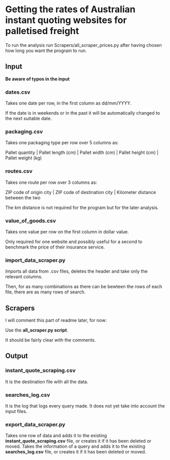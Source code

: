 # Getting the rates of Australian instant quoting websites for palletised freight

To run the analysis run Scrapers/all_scraper_prices.py after having chosen how long you want the program to run.

## Input

**Be aware of typos in the input**

### dates.csv

Takes one date per row, in the first column as dd/mm/YYYY.

If the date is in weekends or in the past it will be automatically changed to the next suitable date.


### packaging.csv

Takes one packaging type per row over 5 columns as:

Pallet quantity | Pallet length (cm) | Pallet width (cm) | Pallet height (cm) | Pallet weight (kg)


### routes.csv

Takes one route per row over 3 columns as:

ZIP code of origin city | ZIP code of destination city | Kilometer distance between the two

The km distance is not required for the program but for the later analysis.


### value_of_goods.csv

Takes one value per row on the first column in dollar value.

Only required for one website and possibly useful for a second to benchmark the price of their insurance service.


### import_data_scraper.py

Imports all data from .csv files, deletes the header and take only the relevant columns.

Then, for as many combinations as there can be bewteen the rows of each file, there are as many rows of search.


## Scrapers

I will comment this part of readme later, for now:

Use the **all_scraper.py script**.

It should be fairly clear with the comments.


## Output

### instant_quote_scraping.csv

It is the destination file with all the data.


### searches_log.csv

It is the log that logs every query made. It does not yet take into account the input files.


### export_data_scraper.py

Takes one row of data and adds it to the existing **instant_quote_scraping.csv** file, or creates it if it has been deleted or moved.
Takes the information of a query and adds it to the existing **searches_log.csv** file, or creates it if it has been deleted or moved.
